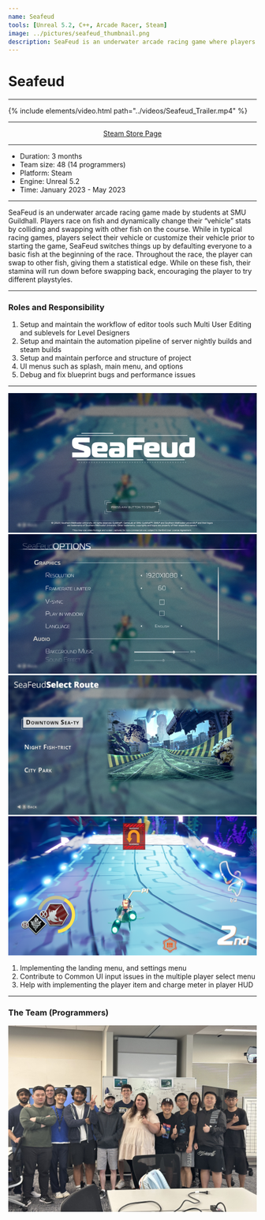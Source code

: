 ```yaml
---
name: Seafeud
tools: [Unreal 5.2, C++, Arcade Racer, Steam]
image: ../pictures/seafeud_thumbnail.png
description: SeaFeud is an underwater arcade racing game where players ride on a variety of fast fish. Swap fish mid-race to dynamically change your abilities, items, and stats. With eight different characters and three different courses to select from, players can have endless fun racing the seas.
---
```


# Seafeud

***

<div class="section Trailer"></div>

{% include elements/video.html path="../videos/Seafeud_Trailer.mp4" %}

***

<div style="text-align: center;">
    <p><a href="https://store.steampowered.com/app/2322020/SeaFeud/">Steam Store Page</a></p>
</div>

***

- Duration:             3 months
- Team size:            48 (14 programmers)
- Platform:             Steam
- Engine:               Unreal 5.2
- Time:                 January 2023 - May 2023

***

<div class="section Overview"></div>

SeaFeud is an underwater arcade racing game made by students at SMU Guildhall. Players race on fish and dynamically change their “vehicle” stats by colliding and swapping with other fish on the course. While in typical racing games, players select their vehicle or customize their vehicle prior to starting the game, SeaFeud switches things up by defaulting everyone to a basic fish at the beginning of the race. Throughout the race, the player can swap to other fish, giving them a statistical edge. While on these fish, their stamina will run down before swapping back, encouraging the player to try different playstyles.

***

### Roles and Responsibility

1. Setup and maintain the workflow of editor tools such Multi User Editing and sublevels for Level Designers
2. Setup and maintain the automation pipeline of server nightly builds and steam builds
3. Setup and maintain perforce and structure of project
4. UI menus such as splash, main menu, and options
5. Debug and fix blueprint bugs and performance issues

***

<div class="section UI"></div>

![SF 1](../pictures/sf_landing.webp)
![SF 2](../pictures/sf_settings.webp)
![SF 3](../pictures/sf_select.webp)
![SF 4](../pictures/sf_hud.webp)

1. Implementing the landing menu, and settings menu
2. Contribute to Common UI input issues in the multiple player select menu
3. Help with implementing the player item and charge meter in player HUD

***

<div class="section Photo"></div>

### The Team (Programmers)

![Seafeud Programmers](../pictures/seafeud_programmers.jpeg)